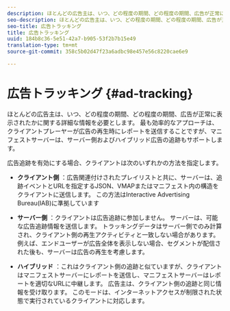 ```yaml
---
description: ほとんどの広告主は、いつ、どの程度の期間、どの程度の期間、広告が正常に表示されたかに関する詳細な情報を必要とします。 最も効率的なアプローチは、クライアントプレーヤーが広告の再生時にレポートを送信することですが、マニフェストサーバーは、サーバー側およびハイブリッド広告の追跡もサポートします。
seo-description: ほとんどの広告主は、いつ、どの程度の期間、どの程度の期間、広告が正常に表示されたかに関する詳細な情報を必要とします。 最も効率的なアプローチは、クライアントプレーヤーが広告の再生時にレポートを送信することですが、マニフェストサーバーは、サーバー側およびハイブリッド広告の追跡もサポートします。
seo-title: 広告トラッキング
title: 広告トラッキング
uuid: 184b8c36-5e51-42a7-b905-53f2b7b15e49
translation-type: tm+mt
source-git-commit: 358c5b02d47f23a6adbc98e457e56c8220cae6e9

---
```



# 広告トラッキング {#ad-tracking}

ほとんどの広告主は、いつ、どの程度の期間、どの程度の期間、広告が正常に表示されたかに関する詳細な情報を必要とします。 最も効率的なアプローチは、クライアントプレーヤーが広告の再生時にレポートを送信することですが、マニフェストサーバーは、サーバー側およびハイブリッド広告の追跡もサポートします。

広告追跡を有効にする場合、クライアントは次のいずれかの方法を指定します。

* **クライアント側** ：広告関連付けされたプレイリストと共に、サーバーは、追跡イベントとURLを指定するJSON、VMAPまたはマニフェスト内の構造をクライアントに送信します。 この方法はInteractive Advertising Bureau(IAB)に準拠しています

* **サーバー側** ：クライアントは広告追跡に参加しません。 サーバーは、可能な広告追跡情報を送信します。 トラッキングデータはサーバー側でのみ計算され、クライアント側の再生アクティビティと一致しない場合があります。 例えば、エンドユーザーが広告全体を表示しない場合、セグメントが配信された後も、サーバーは広告の再生を考慮します。

* **ハイブリッド** ：これはクライアント側の追跡と似ていますが、クライアントはマニフェストサーバーにレポートを送信し、マニフェストサーバーはレポートを適切なURLに中継します。 広告主は、クライアント側の追跡と同じ情報を受け取ります。 このモードは、インターネットアクセスが制限された状態で実行されているクライアントに対応します。